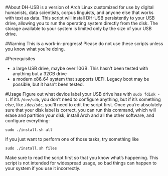#About
DH-USB is a version of Arch Linux customized for use by digital humanists, data scientists, corpus linguists, and anyone else that works with text as data. This script will install DH-USB persistently to your USB drive, allowing you to run the operating system directly from the disk. The storage available to your system is limited only by the size of your USB drive. 

#Warning
This is a work-in-progress! Please do not use these scripts unless you know what you’re doing. 

#Prerequisites 
 - a large USB drive, maybe over 10GB. This hasn’t been tested with anything but a 32GB drive
 - a modern x86_64 system that supports UEFI. Legacy boot may be possible, but it hasn’t been tested. 

#Usage
Figure out what device label your USB drive has with `sudo fdisk -l`. If it’s `/dev/sdb`, you don’t need to configure anything, but if it’s something else, like `/dev/sdc`, you’ll need to edit the script first. Once you’re absolutely sure that your disk label is correct, you can run this command, which will erase and partition your disk, install Arch and all the other software, and configure everything: 

    sudo ./install.sh all

If you just want to perform one of those tasks, try something like

    sudo ./install.sh files

Make sure to read the script first so that you know what’s happening. This script is not intended for widespread usage, so bad things can happen to your system if you use it incorrectly. 
